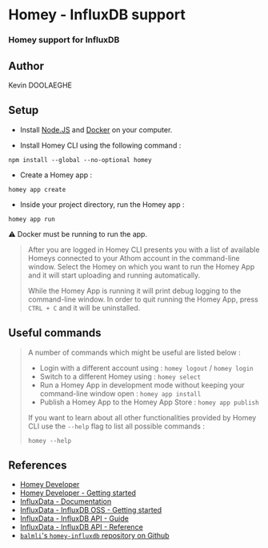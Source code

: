 # Homey - InfluxDB support

### Homey support for InfluxDB

## Author

Kevin DOOLAEGHE

## Setup

* Install [Node.JS](https://nodejs.org/en) and [Docker](https://www.docker.com/products/docker-desktop/) on your computer.

* Install Homey CLI using the following command :
```
npm install --global --no-optional homey
```

* Create a Homey app :
```
homey app create
```

* Inside your project directory, run the Homey app :
```
homey app run
```
:warning: Docker must be running to run the app.

> After you are logged in Homey CLI presents you with a list of available Homeys connected to your Athom account in the command-line window. Select the Homey on which you want to run the Homey App and it will start uploading and running automatically.
> 
> While the Homey App is running it will print debug logging to the command-line window. In order to quit running the Homey App, press `CTRL + C` and it will be uninstalled.

## Useful commands

> A number of commands which might be useful are listed below :
> * Login with a different account using : `homey logout` / `homey login`
> * Switch to a different Homey using : `homey select`
> * Run a Homey App in development mode without keeping your command-line window open : `homey app install`
> * Publish a Homey App to the Homey App Store : `homey app publish`
> 
> If you want to learn about all other functionalities provided by Homey CLI use the `--help` flag to list all possible commands :
> ```
> homey --help
> ```

## References

* [Homey Developer](https://homey.app/en-us/developer/)
* [Homey Developer - Getting started](https://apps.developer.homey.app/the-basics/getting-started)
* [InfluxData - Documentation](https://docs.influxdata.com/)
* [InfluxData - InfluxDB OSS - Getting started](https://docs.influxdata.com/influxdb/v2/)
* [InfluxData - InfluxDB API - Guide](https://docs.influxdata.com/influxdb/v2/api-guide/)
* [InfluxData - InfluxDB API - Reference](https://docs.influxdata.com/influxdb/v2/api/)
* [`balmli`'s `homey-influxdb` repository on Github](https://github.com/balmli/homey-influxdb)